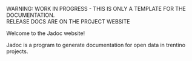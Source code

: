 <p class="jadoc-to-strip">
WARNING: WORK IN PROGRESS - THIS IS ONLY A TEMPLATE FOR THE DOCUMENTATION. <br/>
RELEASE DOCS ARE ON THE PROJECT WEBSITE
</p>


Welcome to the Jadoc website!

Jadoc is a program to generate documentation for open data in trentino projects.


